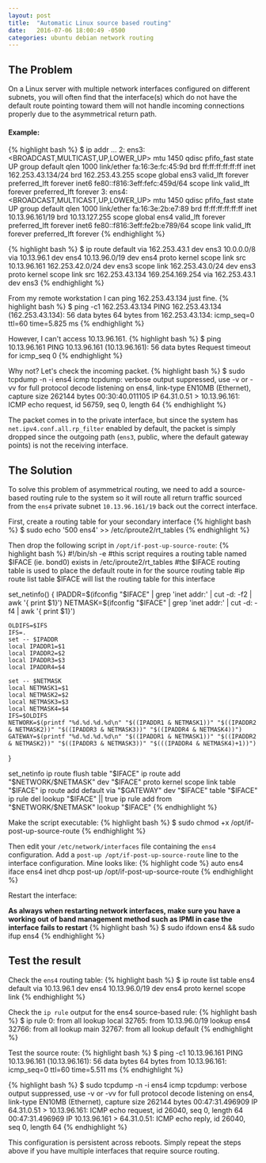 ```yaml
---
layout: post
title:  "Automatic Linux source based routing"
date:   2016-07-06 18:00:49 -0500
categories: ubuntu debian network routing
---
```


## The Problem

On a Linux server with multiple network interfaces configured on different subnets,
you will often find that the interface(s) which do not have the default route pointing
toward them will not handle incoming connections properly due to the asymmetrical
return path.

#### Example:
{% highlight bash %}
$ ip addr
...
2: ens3: <BROADCAST,MULTICAST,UP,LOWER_UP> mtu 1450 qdisc pfifo_fast state UP group default qlen 1000
    link/ether fa:16:3e:fc:45:9d brd ff:ff:ff:ff:ff:ff
    inet 162.253.43.134/24 brd 162.253.43.255 scope global ens3
       valid_lft forever preferred_lft forever
    inet6 fe80::f816:3eff:fefc:459d/64 scope link
       valid_lft forever preferred_lft forever
3: ens4: <BROADCAST,MULTICAST,UP,LOWER_UP> mtu 1450 qdisc pfifo_fast state UP group default qlen 1000
    link/ether fa:16:3e:2b:e7:89 brd ff:ff:ff:ff:ff:ff
    inet 10.13.96.161/19 brd 10.13.127.255 scope global ens4
       valid_lft forever preferred_lft forever
    inet6 fe80::f816:3eff:fe2b:e789/64 scope link
       valid_lft forever preferred_lft forever
{% endhighlight %}

{% highlight bash %}
$ ip route
default via 162.253.43.1 dev ens3
10.0.0.0/8 via 10.13.96.1 dev ens4
10.13.96.0/19 dev ens4  proto kernel  scope link  src 10.13.96.161
162.253.42.0/24 dev ens3  scope link
162.253.43.0/24 dev ens3  proto kernel  scope link  src 162.253.43.134
169.254.169.254 via 162.253.43.1 dev ens3
{% endhighlight %}

From my remote workstation I can ping 162.253.43.134 just fine.
{% highlight bash %}
$ ping -c1 162.253.43.134
PING 162.253.43.134 (162.253.43.134): 56 data bytes
64 bytes from 162.253.43.134: icmp_seq=0 ttl=60 time=5.825 ms
{% endhighlight %}

However, I can't access 10.13.96.161.
{% highlight bash %}
$ ping 10.13.96.161
PING 10.13.96.161 (10.13.96.161): 56 data bytes
Request timeout for icmp_seq 0
{% endhighlight %}

Why not? Let's check the incoming packet.
{% highlight bash %}
$ sudo tcpdump -n -i ens4 icmp
tcpdump: verbose output suppressed, use -v or -vv for full protocol decode
listening on ens4, link-type EN10MB (Ethernet), capture size 262144 bytes
00:30:40.011105 IP 64.31.0.51 > 10.13.96.161: ICMP echo request, id 56759, seq 0, length 64
{% endhighlight %}

The packet comes in to the private interface, but since the system has `net.ipv4.conf.all.rp_filter`
enabled by default, the packet is simply dropped since the outgoing path (`ens3`, public,
where the default gateway points) is not the receiving interface.

## The Solution

To solve this problem of asymmetrical routing, we need to add a source-based
routing rule to the system so it will route all return traffic sourced from the
`ens4` private subnet `10.13.96.161/19` back out the correct interface.

First, create a routing table for your secondary interface
{% highlight bash %}
$ sudo echo '500     ens4' >> /etc/iproute2/rt_tables
{% endhighlight %}

Then drop the following script in `/opt/if-post-up-source-route`:
{% highlight bash %}
#!/bin/sh -e
#this script requires a routing table named $IFACE (ie. bond0) exists in /etc/iproute2/rt_tables
#the $IFACE routing table is used to place the default route in for the source routing table
#ip route list table $IFACE will list the routing table for this interface

set_netinfo() {
	IPADDR=$(ifconfig "$IFACE" | grep 'inet addr:' | cut -d: -f2 | awk '{ print $1}')
	NETMASK=$(ifconfig "$IFACE" | grep 'inet addr:' | cut -d: -f4 | awk '{ print $1}')

	OLDIFS=$IFS
	IFS=.
	set -- $IPADDR
	local IPADDR1=$1
	local IPADDR2=$2
	local IPADDR3=$3
	local IPADDR4=$4

	set -- $NETMASK
	local NETMASK1=$1
	local NETMASK2=$2
	local NETMASK3=$3
	local NETMASK4=$4
	IFS=$OLDIFS
	NETWORK=$(printf "%d.%d.%d.%d\n" "$((IPADDR1 & NETMASK1))" "$((IPADDR2 & NETMASK2))" "$((IPADDR3 & NETMASK3))" "$((IPADDR4 & NETMASK4))")
	GATEWAY=$(printf "%d.%d.%d.%d\n" "$((IPADDR1 & NETMASK1))" "$((IPADDR2 & NETMASK2))" "$((IPADDR3 & NETMASK3))" "$(((IPADDR4 & NETMASK4)+1))")
}

set_netinfo
ip route flush table "$IFACE"
ip route add "$NETWORK/$NETMASK" dev "$IFACE" proto kernel scope link table "$IFACE"
ip route add default via "$GATEWAY" dev "$IFACE" table "$IFACE"
ip rule del lookup "$IFACE" || true
ip rule add from "$NETWORK/$NETMASK" lookup "$IFACE"
{% endhighlight %}

Make the script executable:
{% highlight bash %}
$ sudo chmod +x /opt/if-post-up-source-route
{% endhighlight %}

Then edit your `/etc/network/interfaces` file containing the `ens4` configuration.
Add a `post-up /opt/if-post-up-source-route` line to the interface configuration.
Mine looks like:
{% highlight code %}
auto ens4
iface ens4 inet dhcp
  post-up /opt/if-post-up-source-route
{% endhighlight %}

Restart the interface:

__As always when restarting network interfaces, make sure you have a working out of band management method such as IPMI in case the interface fails to restart__
{% highlight bash %}
$ sudo ifdown ens4 && sudo ifup ens4
{% endhighlight %}

## Test the result
Check the `ens4` routing table:
{% highlight bash %}
$ ip route list table ens4
default via 10.13.96.1 dev ens4
10.13.96.0/19 dev ens4  proto kernel  scope link
{% endhighlight %}

Check the `ip rule` output for the ens4 source-based rule:
{% highlight bash %}
$ ip rule
0:	from all lookup local
32765:	from 10.13.96.0/19 lookup ens4
32766:	from all lookup main
32767:	from all lookup default
{% endhighlight %}

Test the source route:
{% highlight bash %}
$ ping -c1 10.13.96.161
PING 10.13.96.161 (10.13.96.161): 56 data bytes
64 bytes from 10.13.96.161: icmp_seq=0 ttl=60 time=5.511 ms
{% endhighlight %}

{% highlight bash %}
$ sudo tcpdump -n -i ens4 icmp
tcpdump: verbose output suppressed, use -v or -vv for full protocol decode
listening on ens4, link-type EN10MB (Ethernet), capture size 262144 bytes
00:47:31.496909 IP 64.31.0.51 > 10.13.96.161: ICMP echo request, id 26040, seq 0, length 64
00:47:31.496969 IP 10.13.96.161 > 64.31.0.51: ICMP echo reply, id 26040, seq 0, length 64
{% endhighlight %}

This configuration is persistent across reboots. Simply repeat the steps above
if you have multiple interfaces that require source routing.
